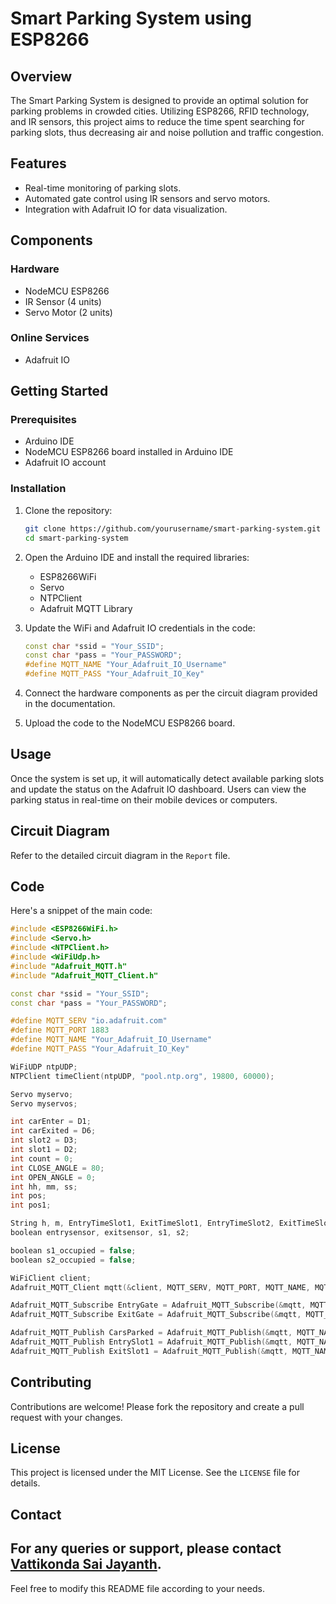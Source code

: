 # Smart Parking System using ESP8266

## Overview

The Smart Parking System is designed to provide an optimal solution for parking problems in crowded cities. Utilizing ESP8266, RFID technology, and IR sensors, this project aims to reduce the time spent searching for parking slots, thus decreasing air and noise pollution and traffic congestion.

## Features

- Real-time monitoring of parking slots.
- Automated gate control using IR sensors and servo motors.
- Integration with Adafruit IO for data visualization.

## Components

### Hardware
- NodeMCU ESP8266
- IR Sensor (4 units)
- Servo Motor (2 units)

### Online Services
- Adafruit IO

## Getting Started

### Prerequisites
- Arduino IDE
- NodeMCU ESP8266 board installed in Arduino IDE
- Adafruit IO account

### Installation

1. Clone the repository:
   ```bash
   git clone https://github.com/yourusername/smart-parking-system.git
   cd smart-parking-system
   ```

2. Open the Arduino IDE and install the required libraries:
   - ESP8266WiFi
   - Servo
   - NTPClient
   - Adafruit MQTT Library

3. Update the WiFi and Adafruit IO credentials in the code:
   ```cpp
   const char *ssid = "Your_SSID";
   const char *pass = "Your_PASSWORD";
   #define MQTT_NAME "Your_Adafruit_IO_Username"
   #define MQTT_PASS "Your_Adafruit_IO_Key"
   ```

4. Connect the hardware components as per the circuit diagram provided in the documentation.

5. Upload the code to the NodeMCU ESP8266 board.

## Usage

Once the system is set up, it will automatically detect available parking slots and update the status on the Adafruit IO dashboard. Users can view the parking status in real-time on their mobile devices or computers.

## Circuit Diagram

Refer to the detailed circuit diagram in the `Report` file.

## Code

Here's a snippet of the main code:
```cpp
#include <ESP8266WiFi.h>
#include <Servo.h>
#include <NTPClient.h>
#include <WiFiUdp.h>
#include "Adafruit_MQTT.h"
#include "Adafruit_MQTT_Client.h"

const char *ssid = "Your_SSID";
const char *pass = "Your_PASSWORD";

#define MQTT_SERV "io.adafruit.com"
#define MQTT_PORT 1883
#define MQTT_NAME "Your_Adafruit_IO_Username"
#define MQTT_PASS "Your_Adafruit_IO_Key"

WiFiUDP ntpUDP;
NTPClient timeClient(ntpUDP, "pool.ntp.org", 19800, 60000);

Servo myservo;
Servo myservos;

int carEnter = D1;
int carExited = D6;
int slot2 = D3;
int slot1 = D2;
int count = 0;
int CLOSE_ANGLE = 80;
int OPEN_ANGLE = 0;
int hh, mm, ss;
int pos;
int pos1;

String h, m, EntryTimeSlot1, ExitTimeSlot1, EntryTimeSlot2, ExitTimeSlot2;
boolean entrysensor, exitsensor, s1, s2;

boolean s1_occupied = false;
boolean s2_occupied = false;

WiFiClient client;
Adafruit_MQTT_Client mqtt(&client, MQTT_SERV, MQTT_PORT, MQTT_NAME, MQTT_PASS);

Adafruit_MQTT_Subscribe EntryGate = Adafruit_MQTT_Subscribe(&mqtt, MQTT_NAME "/f/EntryGate");
Adafruit_MQTT_Subscribe ExitGate = Adafruit_MQTT_Subscribe(&mqtt, MQTT_NAME "/f/ExitGate");

Adafruit_MQTT_Publish CarsParked = Adafruit_MQTT_Publish(&mqtt, MQTT_NAME "/f/CarsParked");
Adafruit_MQTT_Publish EntrySlot1 = Adafruit_MQTT_Publish(&mqtt, MQTT_NAME "/f/EntrySlot1");
Adafruit_MQTT_Publish ExitSlot1 = Adafruit_MQTT_Publish(&mqtt, MQTT_NAME "/f/ExitSlot1");
```

## Contributing

Contributions are welcome! Please fork the repository and create a pull request with your changes.

## License

This project is licensed under the MIT License. See the `LICENSE` file for details.

## Contact

For any queries or support, please contact [Vattikonda Sai Jayanth](mailto:vattikondasaijayanth@gmail.com).
---

Feel free to modify this README file according to your needs.
